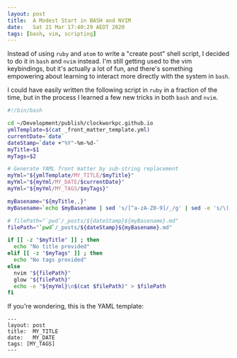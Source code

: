 ```yaml
---
layout: post
title:  A Modest Start in BASH and NVIM
date:   Sat 21 Mar 17:40:29 AEDT 2020
tags: [bash, vim, scripting]
---
```


Instead of using `ruby` and `atom` to write a "create post" shell script, I decided to do it in `bash` and `nvim` instead.  I'm still getting used to the vim keybindings, but it's actually a lot of fun, and there's something empowering about learning to interact more directly with the system in `bash`.

I could have easily written the following script in `ruby` in a fraction of the time, but in the process I learned a few new tricks in both `bash` and `nvim`.

```sh
#!/bin/bash

cd ~/Development/publish/clockworkpc.github.io
ymlTemplate=$(cat _front_matter_template.yml)
currentDate=`date`
dateStamp=`date +"%Y"-%m-%d-`
myTitle=$1
myTags=$2

# Generate YAML front matter by sub-string replacement
myYml="${ymlTemplate/MY_TITLE/$myTitle}"
myYml="${myYml/MY_DATE/$currentDate}"
myYml="${myYml/MY_TAGS/$myTags}"

myBasename="${myTitle,,}"
myBasename=`echo $myBasename | sed 's/[^a-zA-Z0-9]/_/g' | sed -e 's/\([_]\)\1\+/\1/g'`

# filePath="`pwd`/_posts/${dateStamp}${myBasename}.md"
filePath="`pwd`/_posts/${dateStamp}${myBasename}.md"

if [[ -z "$myTitle" ]] ; then
  echo "No title provided"
elif [[ -z "$myTags" ]] ; then
  echo "No tags provided"
else
  nvim "${filePath}"
  glow "${filePath}"
  echo -e "${myYml}\n$(cat $filePath)" > $filePath
fi
```

If you're wondering, this is the YAML template:

```
---
layout: post
title:  MY_TITLE
date:   MY_DATE
tags: [MY_TAGS]
---
```
